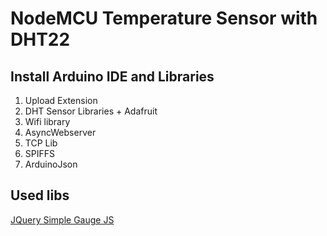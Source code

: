 # NodeMCU Temperature Sensor with DHT22

## Install Arduino IDE and Libraries

1. Upload Extension
2. DHT Sensor Libraries + Adafruit
3. Wifi library
4. AsyncWebserver
5. TCP Lib
6. SPIFFS
7. ArduinoJson

## Used libs

[JQuery Simple Gauge JS](https://www.jqueryscript.net/chart-graph/progress-gauge-simplegauge.html)
